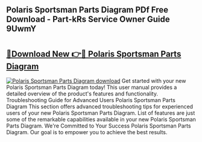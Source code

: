 ## Polaris Sportsman Parts Diagram PDf Free Download - Part-kRs Service Owner Guide 9UwmY

# <h2><a href="http://dfprm0v.blite.top/?on=Polaris+Sportsman+Parts+Diagram">🔗Download New 👉🔴 Polaris Sportsman Parts Diagram</a></h2>

[![Polaris Sportsman Parts Diagram download](https://i.imgur.com/lujVjoI.png)](http://dfprm0v.blite.top/?on=Polaris+Sportsman+Parts+Diagram)
Get started with your new Polaris Sportsman Parts Diagram today! This user manual provides a detailed overview of the product's features and functionality. Troubleshooting Guide for Advanced Users Polaris Sportsman Parts Diagram This section offers advanced troubleshooting tips for experienced users of your new Polaris Sportsman Parts Diagram. List of features are just some of the remarkable capabilities available in your new Polaris Sportsman Parts Diagram. We're Committed to Your Success Polaris Sportsman Parts Diagram. Our goal is to empower you to achieve the best results.
